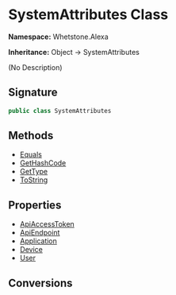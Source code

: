 # SystemAttributes Class
**Namespace:** Whetstone.Alexa

**Inheritance:** Object → SystemAttributes

(No Description)

## Signature
```csharp
public class SystemAttributes
```
## Methods
- [Equals](SystemAttributes/Equals.md)
- [GetHashCode](SystemAttributes/GetHashCode.md)
- [GetType](SystemAttributes/GetType.md)
- [ToString](SystemAttributes/ToString.md)
## Properties
- [ApiAccessToken](SystemAttributes/ApiAccessToken.md)
- [ApiEndpoint](SystemAttributes/ApiEndpoint.md)
- [Application](SystemAttributes/Application.md)
- [Device](SystemAttributes/Device.md)
- [User](SystemAttributes/User.md)
## Conversions
